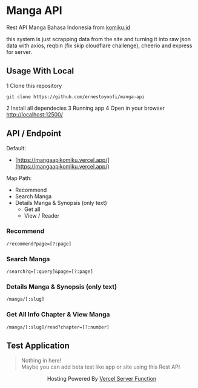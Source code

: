 # Manga API

Rest API Manga Bahasa Indonesia from [komiku.id](//komiku.id)

this system is just scrapping data from the site and turning it into raw json data with axios, reqbin (fix skip cloudflare challenge), cheerio and express for server.

## Usage With Local

1 Clone this repository

  ```url
  git clone https://github.com/ernestoyoofi/manga-api
  ```

2 Install all dependecies
3 Running app
4 Open in your browser [http://localhost:12500/](http://localhost:12500/)

## API / Endpoint

Default:

- [https://mangaapikomiku.vercel.app/](https://mangaapikomiku.vercel.app/)

Map Path:

- Recommend
- Search Manga
- Details Manga & Synopsis (only text)
  - Get all
  - View / Reader

### Recommend

```url
/recommend?page=[?:page]
```

### Search Manga

```url
/search?q=[:query]&page=[?:page]
```

### Details Manga & Synopsis (only text)

```url
/manga/[:slug]
```

### Get All Info Chapter & View Manga

```url
/manga/[:slug]/read?chapter=[?:number]
```

## Test Application

> Nothing in here! <br/>
> Maybe you can add beta test like app or site using this Rest API

<center>

  Hosting Powered By [Vercel Server Function](https://vercel.com/?utm_source=github.com/ernestoyoofi/manga-api)

</center>
